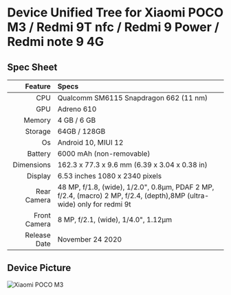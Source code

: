 # Device Unified Tree for  Xiaomi POCO M3 / Redmi 9T nfc / Redmi 9 Power / Redmi note 9 4G

## Spec Sheet
Feature | Specs
-------:|:-------------------------
CPU     | Qualcomm SM6115 Snapdragon 662 (11 nm)
GPU     | Adreno 610
Memory  | 4 GB / 6 GB
Storage | 64GB / 128GB
Os      | Android 10, MIUI 12
Battery | 6000 mAh (non-removable)
Dimensions | 162.3 x 77.3 x 9.6 mm (6.39 x 3.04 x 0.38 in)
Display |  6.53 inches 1080 x 2340 pixels
Rear Camera  | 48 MP, f/1.8, (wide), 1/2.0", 0.8µm, PDAF 2 MP, f/2.4, (macro) 2 MP, f/2.4, (depth),8MP (ultra-wide) only for redmi 9t
Front Camera | 8 MP, f/2.1, (wide), 1/4.0", 1.12µm
Release Date |  November 24 2020

## Device Picture
![Xiaomi POCO M3](https://fdn2.gsmarena.com/vv/pics/xiaomi/xiaomi-poco-m3-0.jpg "Xiaomi POCO M3")

